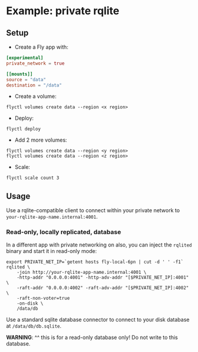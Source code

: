 # Example: private rqlite

## Setup

- Create a Fly app with:

```toml
[experimental]
private_network = true

[[mounts]]
source = "data"
destination = "/data"
```

- Create a volume:

```
flyctl volumes create data --region <x region>
```

- Deploy:

```
flyctl deploy
```

- Add 2 more volumes:

```
flyctl volumes create data --region <y region>
flyctl volumes create data --region <z region>
```

- Scale:

```
flyctl scale count 3
```

## Usage

Use a rqlite-compatible client to connect within your private network to `your-rqlite-app-name.internal:4001`.

### Read-only, locally replicated, database

In a different app with private networking on also, you can inject the `rqlited` binary and start it in read-only mode:

```
export PRIVATE_NET_IP=`getent hosts fly-local-6pn | cut -d ' ' -f1`
rqlited \
    -join http://your-rqlite-app-name.internal:4001 \
    -http-addr "0.0.0.0:4001" -http-adv-addr "[$PRIVATE_NET_IP]:4001" \
    -raft-addr "0.0.0.0:4002" -raft-adv-addr "[$PRIVATE_NET_IP]:4002" \
    -raft-non-voter=true
    -on-disk \
    /data/db
```

Use a standard sqlite database connector to connect to your disk database at `/data/db/db.sqlite`.

**WARNING**: ^^ this is for a read-only database only! Do not write to this database.
